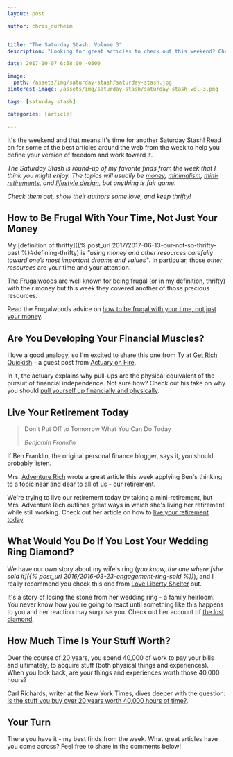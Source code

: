 ```yaml
---
layout: post

author: chris_durheim


title: "The Saturday Stash: Volume 3"
description: "Looking for great articles to check out this weekend? Check out my favorite finds from the week of October 1 - October 7, 2017"

date: 2017-10-07 6:58:00 -0500

image:
  path: /assets/img/saturday-stash/saturday-stash.jpg
pinterest-image: /assets/img/saturday-stash/saturday-stash-vol-3.png

tags: [saturday stash]

categories: [article]

---
```


It's the weekend and that means it's time for another Saturday Stash! Read on for some of the best articles around the web from the week to help you define your version of freedom and work toward it.

_The Saturday Stash is round-up of my favorite finds from the week that I think you might enjoy. The topics will usually be [money](/archive/#money), [minimalism](/archive/#minimalism), [mini-retirements](/archive/#mini-retirement), and [lifestyle design](/archive/#dreams-&-values), but anything is fair game._

_Check them out, show their authors some love, and keep thrifty!_

## How to Be Frugal With Your Time, Not Just Your Money

My [definition of thrifty]({% post_url 2017/2017-06-13-our-not-so-thrifty-past %}#defining-thrifty) is _"using money and other resources carefully toward one’s most important dreams and values"_. In particular, those _other resources_ are your time and your attention.

The [Frugalwoods](http://www.frugalwoods.com) are well known for being frugal (or in my definition, thrifty) with their money but this week they covered another of those precious resources.

Read the Frugalwoods advice on [how to be frugal with your time, not just your money](http://www.frugalwoods.com/2017/09/29/how-to-be-frugal-with-your-time-not-just-your-money).

## Are You Developing Your Financial Muscles?

I love a good analogy, so I'm excited to share this one from Ty at [Get Rich Quickish](http://www.getrichquickish.com) - a guest post from [Actuary on Fire](https://www.actuaryonfire.com).

In it, the actuary explains why pull-ups are the physical equivalent of the pursuit of financial independence. Not sure how? Check out his take on why you should [pull yourself up financially and physically](https://www.getrichquickish.net/2017/10/pull-yourself-up.html).

## Live Your Retirement Today

> Don't Put Off to Tomorrow What You Can Do Today
>
> <cite>Benjamin Franklin</cite>

If Ben Franklin, the original personal finance blogger, says it, you should probably listen.

Mrs. [Adventure Rich](https://www.adventurerich.com) wrote a great article this week applying Ben's thinking to a topic near and dear to all of us - our retirement.

We're trying to live our retirement today by taking a mini-retirement, but Mrs. Adventure Rich outlines great ways in which she's living her retirement while still working. Check out her article on how to [live your retirement today](https://www.adventurerich.com/live-retirement-today/).

## What Would You Do If You Lost Your Wedding Ring Diamond?

We have our own story about my wife's ring (_you know, the one where [she sold it]({% post_url 2016/2016-03-23-engagement-ring-sold %})_), and I really recommend you check this one from [Love Liberty Shelter](http://www.lovelibertyshelter.com) out.

It's a story of losing the stone from her wedding ring - a family heirloom. You never know how you're going to react until something like this happens to you and her reaction may surprise you. Check out her account of [the lost diamond](http://www.lovelibertyshelter.com/the-missing-diamond/).

## How Much Time Is Your Stuff Worth?

Over the course of 20 years, you spend 40,000 of work to pay your bills and ultimately, to acquire stuff (both physical things and experiences). When you look back, are your things and experiences worth those 40,000 hours?

Carl Richards, writer at the New York Times, dives deeper with the question: [Is the stuff you buy over 20 years worth 40,000 hours of time?](https://mobile.nytimes.com/2017/08/21/your-money/is-the-stuff-you-buy-over-20-years-worth-40000-hours-of-time.html).

## Your Turn

There you have it - my best finds from the week. What great articles have you come across? Feel free to share in the comments below!
